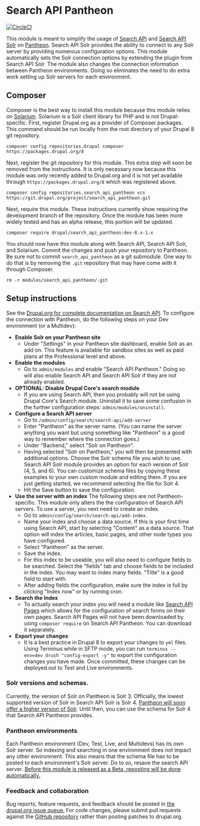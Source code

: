 # Search API Pantheon

[![CircleCI](https://circleci.com/gh/pantheon-systems/search_api_pantheon/tree/8.x-1.x.svg?style=svg)](https://circleci.com/gh/pantheon-systems/search_api_pantheon/tree/8.x-1.x)

This module is meant to simplify the usage of [Search API](https://www.drupal.org/project/search_api) and [Search API Solr](https://www.drupal.org/project/search_api_pantheon) on [Pantheon](https://pantheon.io). Search API Solr provides the ability to connect to any Solr server by providing numerous configuration options. This module automatically sets the Solr connection options by extending the plugin from Search API Solr. The module also changes the connection information between Pantheon environments. Doing so eliminates the need to do extra work setting up Solr servers for each environment.

## Composer

Composer is the best way to install this module because this module relies on [Solarium](http://www.solarium-project.org/). Solarium is a Solr client library for PHP and is not Drupal-specific. First, register Drupal.org as a provider of Composer packages. This command should be run locally from the root directory of your Drupal 8 git repository.

```
composer config repositories.drupal composer https://packages.drupal.org/8
```

Next, register the git repository for this module. This extra step will soon be removed from the instructions. It is only necessary now because this module was only recently added to Drupal.org and it is not yet available through `https://packages.drupal.org/8` which was registered above.

```
composer config repositories.search_api_pantheon vcs https://git.drupal.org/project/search_api_pantheon.git
```

Next, require this module. These instructions currently show requiring the development branch of the repository. Once the module has been more widely tested and has an alpha release, this portion will be updated.

```
composer require drupal/search_api_pantheon:dev-8.x-1.x
```

You should now have this module along with Search API, Search API Solr, and Solarium. Commit the changes and push your repository to Pantheon. Be sure not to commit `search_api_pantheon` as a git submodule. One way to do that is by removing the `.git` repository that may have come with it through Composer.

```
rm -r modules/search_api_pantheon/.git
```

## Setup instructions

See the [Drupal.org for complete documentation on Search API](https://www.drupal.org/node/1250878). To configure the connection with Pantheon, do the following steps on your Dev environment (or a Multidev):
* **Enable Solr on your Pantheon site**
  * Under "Settings" in your Pantheon site dashboard, enable Solr as an add on. This feature is available for sandbox sites as well as paid plans at the Professional level and above.
* **Enable the modules**
  * Go to `admin/modules` and enable "Search API Pantheon." Doing so will also enable Search API and Search API Solr if they are not already enabled.
* **OPTIONAL: Disable Drupal Core's search module**
  * If you are using Search API, then you probably will not be using Drupal Core's Search module. Uninstall it to save some confusion in the further configuration steps: `admin/modules/uninstall`.
* **Configure a Search API server**
  * Go to `/admin/config/search/search-api/add-server`
  * Enter "Pantheon" as the server name. (You can name the server anything you want but using something like "Pantheon" is a good way to remember where the connection goes.)
  * Under "Backend," select "Solr on Pantheon".
  * Having selected "Solr on Pantheon," you will then be presented with additional options. Choose the Solr schema file you wish to use. Search API Solr module provides an option for each version of Solr (4, 5, and 6). You can customize schema files by copying these examples to your own custom module and editing them. If you are just getting started, we recommend selecting the file for Solr 4.
  * Hit the Save button to save the configuration.
* **Use the server with an index**
  The following steps are not Pantheon-specific. This module only alters the the configuration of Search API servers. To use a server, you next need to create an index.
  * Go to `admin/config/search/search-api/add-index`.
  * Name your index and choose a data source. If this is your first time using Search API, start by selecting "Content" as a data source. That option will index the articles, basic pages, and other node types you have configured.
  * Select "Pantheon" as the server.
  * Save the index.
  * For this index to be useable, you will also need to configure fields to be searched. Select the "fields" tab and choose fields to be included in the index. You may want to index many fields. "Title" is a good field to start with.
  * After adding fields the configuration, make sure the index is full by clicking "Index now" or by running cron.
* **Search the Index**
  * To actually search your index you will need a module like [Search API Pages](https://www.drupal.org/project/search_api_page) which allows for the configuration of search forms on their own pages. Search API Pages will not have been downloaded by using `composer require` on Search API Pantheon. You can download it separately.
* **Export your changes**
  * It is a best practice in Drupal 8 to export your changes to `yml` files. Using Terminus while in SFTP mode, you can run `terminus --env=dev drush "config-export -y"` to export the configuration changes you have made. Once committed, these changes can be deployed out to Test and Live environments.


### Solr versions and schemas.

Currently, the version of Solr on Pantheon is Solr 3. Officially, the lowest supported version of Solr in Search API Solr is Solr 4. [Pantheon will soon offer a higher version of Solr](https://www.drupal.org/node/2775595). Until then, you can use the schema for Solr 4 that Search API Pantheon provides.

### Pantheon environments

Each Pantheon environment (Dev, Test, Live, and Multidevs) has its own Solr server. So indexing and searching in one environment does not impact any other environment. This also means that the schema file has to be posted to each environment's Solr server. Do to so, resave the search API server. [Before this module is released as a Beta, reposting will be done automatically.](https://www.drupal.org/node/2775549)

### Feedback and collaboration

Bug reports, feature requests, and feedback should be posted in [the drupal.org issue queue.](https://www.drupal.org/project/issues/search_api_pantheon?categories=All) For code changes, please submit pull requests against the [GitHub repository](https://github.com/pantheon-systems/search_api_pantheon) rather than posting patches to drupal.org.
